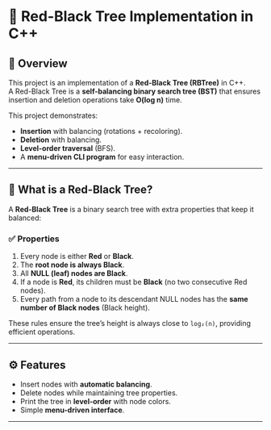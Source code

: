 # 🌳 Red-Black Tree Implementation in C++

## 📌 Overview
This project is an implementation of a **Red-Black Tree (RBTree)** in C++.  
A Red-Black Tree is a **self-balancing binary search tree (BST)** that ensures insertion and deletion operations take **O(log n)** time.

This project demonstrates:
- **Insertion** with balancing (rotations + recoloring).
- **Deletion** with balancing.
- **Level-order traversal** (BFS).
- A **menu-driven CLI program** for easy interaction.

---

## 📖 What is a Red-Black Tree?
A **Red-Black Tree** is a binary search tree with extra properties that keep it balanced:

### ✅ Properties
1. Every node is either **Red** or **Black**.
2. The **root node is always Black**.
3. All **NULL (leaf) nodes are Black**.
4. If a node is **Red**, its children must be **Black** (no two consecutive Red nodes).
5. Every path from a node to its descendant NULL nodes has the **same number of Black nodes** (Black height).

These rules ensure the tree’s height is always close to `log₂(n)`, providing efficient operations.

---

## ⚙️ Features
- Insert nodes with **automatic balancing**.
- Delete nodes while maintaining tree properties.
- Print the tree in **level-order** with node colors.
- Simple **menu-driven interface**.

---
